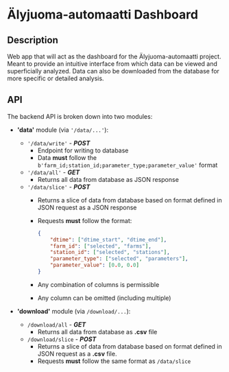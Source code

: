 # Älyjuoma-automaatti Dashboard

## Description

Web app that will act as the dashboard for the Älyjuoma-automaatti project. Meant to provide an intuitive interface from which data can be viewed and superficially analyzed. Data can also be downloaded from the database for more specific or detailed analysis.

## API

The backend API is broken down into two modules:

- **'data'** module (via ```'/data/...'```):
  - ```'/data/write'``` - ***POST***
    - Endpoint for writing to database
    - Data **must** follow the ```b'farm_id;station_id;parameter_type;parameter_value'``` format
  - ```'/data/all'``` - ***GET***
    - Returns all data from database as JSON response
  - ```'/data/slice'``` - ***POST***
    - Returns a slice of data from database based on format defined in JSON request as a JSON response
    - Requests **must** follow the format:

        ```json
        {
            "dtime": ["dtime_start", "dtime_end"],
            "farm_id": ["selected", "farms"],
            "station_id": ["selected", "stations"],
            "parameter_type": ["selected", "parameters"],
            "parameter_value": [0.0, 0.0]
        }
        ```

    - Any combination of columns is permissible
    - Any column can be omitted (including multiple)

- **'download'** module (via ```/download/...```):
  - ```/download/all``` - ***GET***
    - Returns all data from database as **.csv** file
  - ```/download/slice``` - ***POST***
    - Returns a slice of data from database based on format defined in JSON request as a **.csv** file.
    - Requests **must** follow the same format as ```/data/slice```
